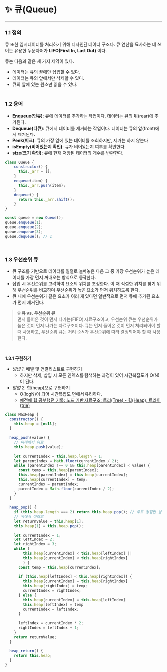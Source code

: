 # ✨ 큐(Queue)
- - -
### 1.1 정의
큐 또한 임시데이터를 처리하기 위해 디자인된 데이터 구조다.
큐 연산을 묘사하는 데 쓰이는 유용한 두문자어가 **LIFO(First In, Last Out)** 이다.

큐는 다음과 같은 세 가지 제약이 있다.
* 데이터는 큐의 끝에만 삽입할 수 있다.
* 데이터는 큐의 앞에서만 삭제할 수 있다.
* 큐의 앞에 있는 원소만 읽을 수 있다.
<br><br>
   
### 1.2 용어
* **Enqueue(인큐)**: 큐에 데이터를 추가하는 작업이다. 데이터는 큐의 뒤(rear)에 추가된다.
* **Dequeue(디큐)**: 큐에서 데이터를 제거하는 작업이다. 데이터는 큐의 앞(front)에서 제거된다.
* **Peek(피크)**: 큐의 가장 앞에 있는 데이터를 조회하지만, 제거는 하지 않는다
* **isEmpty(비어있는지 확인)**: 큐가 비어있는지 여부를 확인한다.
* **size(크기 확인)**: 큐에 현재 저장된 데이터의 개수를 반환한다.
      
```javascript
class Queue {
    constructor() {
      this._arr = [];
    }
    enqueue(item) {
      this._arr.push(item);
    }
    dequeue() {
      return this._arr.shift();
    }
}

const queue = new Queue();
queue.enqueue(1);
queue.enqueue(2);
queue.enqueue(3);
queue.dequeue(); // 1
```      
<br>

### 1.3  우선순위 큐   
* 큐 구조를 기반으로 데이터를 일렬로 늘어놓은 다음 그 중 가장 우선순위가 높은 데이터를 가장 먼저 꺼내오는 방식으로 동작한다.
* 삽입 시 우선순위를 고려하여 요소의 위치를 조정한다. 이 때 적절한 위치를 찾기 위해 우선순위를 비교하며 우선순위가 높은 요소가 먼저 위치하도록 한다.
* 큐 내에 우선순위가 같은 요소가 여러 개 있다면 일반적으로 먼저 큐에 추가된 요소가 먼저 제거된다.



> **💡 큐 vs. 우선순위 큐**  
먼저 들어온 것이 먼저 나가는(FIFO) 자료구조이고, 우선순위 큐는 우선순위가 높은 것이 먼저 나가는 자료구조이다. 큐는 먼저 들어온 것이 먼저 처리되어야 할 때 사용하고, 우선순위 큐는 처리 순서가 우선순위에 따라 결정되어야 할 때 사용한다.

   
<br>

**1.3.1 구현하기**
* _방법 1._ 배열 및 연결리스트로 구현하기
  * 하지만 삭제, 삽입 시 모든 인덱스를 탐색하는 과정이 있어 시간복잡도가 O(N)이 된다.
* _방법 2._ 힙(heap)으로 구현하기
  * O(logN)이 되어 시간복잡도 면에서 유리하다.
  * [예전에 힙 공부했던 기록: 노드 기반 자료구조: 트리(Tree) - 힙(Heap), 트라이(trie)](https://be-a-weapon.tistory.com/entry/%EB%88%84%EA%B5%AC%EB%82%98-%EC%9E%90%EB%A3%8C%EA%B5%AC%EC%A1%B0%EC%99%80-%EC%95%8C%EA%B3%A0%EB%A6%AC%EC%A6%98-12-%ED%8A%B8%EB%A6%AC)


```javascript
class MaxHeap {
  constructor() {
    this.heap = [null];
  }
  
  heap_push(value) {
    // 아래에서 위로
    this.heap.push(value);
    
    let currentIndex = this.heap.length - 1;
    let parentIndex = Math.floor(currentIndex / 2);
    while (parentIndex !== 0 && this.heap[parentIndex] < value) {
      const temp = this.heap[parentIndex];
      this.heap[parentIndex] = this.heap[currentIndex];
      this.heap[currentIndex] = temp;
      currentIndex = parentIndex;
      parentIndex = Math.floor(currentIndex / 2);
    }
  }
  
  heap_pop() {
    if (this.heap.length === 2) return this.heap.pop(); // 루트 정점만 남은 경우
    // 위에서 아래로
    let returnValue = this.heap[1];
    this.heap[1] = this.heap.pop();
    
    let currentIndex = 1;
    let leftIndex = 2;
    let rightIndex = 3;
    while (
        this.heap[currentIndex] < this.heap[leftIndex] ||
        this.heap[currentIndex] < this.heap[rightIndex]
        ) {
      const temp = this.heap[currentIndex];
      
      if (this.heap[leftIndex] < this.heap[rightIndex]) {
        this.heap[currentIndex] = this.heap[rightIndex]
        this.heap[rightIndex] = temp;
        currentIndex = rightIndex;
      } else {
        this.heap[currentIndex] = this.heap[leftIndex]
        this.heap[leftIndex] = temp;
        currentIndex = leftIndex;
      }
      
      leftIndex = currentIndex * 2;
      rightIndex = leftIndex + 1;
    }
    return returnValue;
  }
  
  heap_return() {
    return this.heap;
  }
}
```
